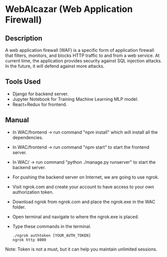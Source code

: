 # WebAlcazar (Web Application Firewall)
## Description
A web application firewall (WAF) is a specific form of application firewall that filters, monitors, and blocks HTTP traffic to and from a web service. At current time, the application provides security against SQL injection attacks. In the future, it will defend against more attacks.
## Tools Used
- Django for backend server.
- Jupyter Notebook for Training Machine Learning MLP model.
- React+Redux for frontend.
## Manual
- In WAC/frontend -> run command "npm install" which will install all the dependencies.
- In WAC/frontend -> run command "npm start" to start the frontend server.
- In WAC/ -> run command "python ./manage.py runserver" to start the backend server.
- For pushing the backend server on Internet, we are going to use ngrok.
- Visit ngrok.com and create your account to have access to your own authorization token.
- Download ngrok from ngrok.com and place the ngrok.exe in the WAC folder.
- Open terminal and navigate to where the ngrok.exe is placed.
- Type these commands in the terminal.
      
      ./ngrok authtoken [YOUR_AUTH_TOKEN]
      ngrok http 8000
  
Note: Token is not a must, but it can help you maintain unlimited sessions.
